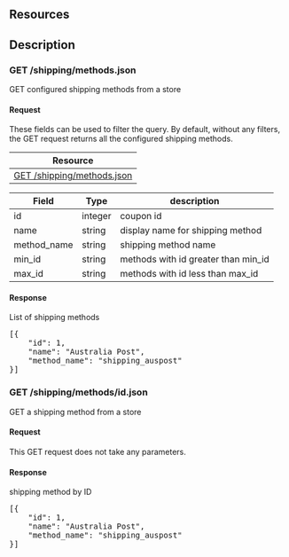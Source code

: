 ## Resources
<table class="table table-bordered ">
  <thead>
   <tr>
     <th>Resource</th>
   </tr>
 </thead>
 <tbody>
   <tr>
     <td><a href="#get-couponsjson">GET  /shipping/methods.json</a></td>
   </tr>
</tbody>

## Description
### GET /shipping/methods.json
GET configured shipping methods from a store

#### Request
These fields can be used to filter the query. By default, without any filters, the GET request returns all the configured shipping methods.

<table class="table table-bordered ">
  <thead>
   <tr>
     <th style="width: 100px;">Field</th>
     <th style="width: 50px;">Type</th>
     <th>description</th>
   </tr>
  </thead>
  <tbody>
   <tr>
     <td>id</td>
     <td>integer</td>
     <td>coupon id</td>
   </tr>
   <tr>
     <td>name</td>
     <td>string</td>
     <td>display name for shipping method</td>
   </tr>
   <tr>
     <td>method_name</td>
     <td>string</td>
     <td>shipping method name</td>
   </tr>
   <tr>
     <td>min_id</td>
     <td>string</td>
     <td>methods with id greater than min_id</td>
   </tr>
   <tr>
     <td>max_id</td>
     <td>string</td>
     <td>methods with id less than max_id</td>
   </tr>
  </tbody>
</table>


#### Response
List of shipping methods

<pre>
[{
    "id": 1,
    "name": "Australia Post",
    "method_name": "shipping_auspost"
}]
</pre>

### GET /shipping/methods/id.json
GET a shipping method from a store

#### Request
This GET request does not take any parameters.

#### Response
shipping method by ID

<pre>
[{
    "id": 1,
    "name": "Australia Post",
    "method_name": "shipping_auspost"
}]
</pre>

